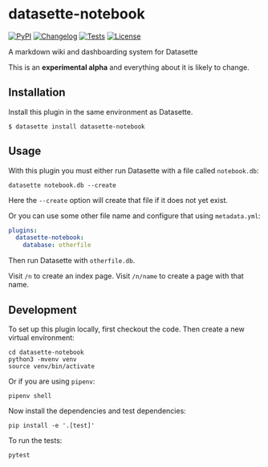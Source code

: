 # datasette-notebook

[![PyPI](https://img.shields.io/pypi/v/datasette-notebook.svg)](https://pypi.org/project/datasette-notebook/)
[![Changelog](https://img.shields.io/github/v/release/simonw/datasette-notebook?include_prereleases&label=changelog)](https://github.com/simonw/datasette-notebook/releases)
[![Tests](https://github.com/simonw/datasette-notebook/workflows/Test/badge.svg)](https://github.com/simonw/datasette-notebook/actions?query=workflow%3ATest)
[![License](https://img.shields.io/badge/license-Apache%202.0-blue.svg)](https://github.com/simonw/datasette-notebook/blob/main/LICENSE)

A markdown wiki and dashboarding system for Datasette

This is an **experimental alpha** and everything about it is likely to change.

## Installation

Install this plugin in the same environment as Datasette.

    $ datasette install datasette-notebook

## Usage

With this plugin you must either run Datasette with a file called `notebook.db`:

    datasette notebook.db --create

Here the `--create` option will create that file if it does not yet exist.

Or you can use some other file name and configure that using `metadata.yml`:

```yaml
plugins:
  datasette-notebook:
    database: otherfile
```
Then run Datasette with `otherfile.db`.

Visit `/n` to create an index page. Visit `/n/name` to create a page with that name.

## Development

To set up this plugin locally, first checkout the code. Then create a new virtual environment:

    cd datasette-notebook
    python3 -mvenv venv
    source venv/bin/activate

Or if you are using `pipenv`:

    pipenv shell

Now install the dependencies and test dependencies:

    pip install -e '.[test]'

To run the tests:

    pytest
